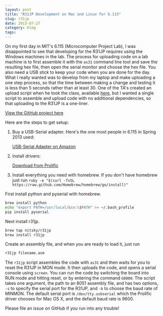 ```yaml
---
layout: post
title: "R31JP Development on Mac and Linux for 6.115"
slug: r31jp
date: 2013-07-27
category: blog
tags:
---
```


On my first day in MIT's 6.115 (Microcomputer Project Lab), I was disappointed to see that developing for the R31JP requires using the Windows machines in the lab. The process for uploading code on a lab machine is to first assemble it with the `as31` command line tool and save the resulting hex file, then open the serial monitor and choose the hex file. You also need a USB stick to keep your code when you are done for the day. What I really wanted was to develop from my laptop and make uploading a one step process, so that the time between making a change and testing it is less than 5 seconds rather than at least 30. One of the TA's created an upload script when he took the class, available [here](https://github.com/igutekunst/6.115-Toolchain), but I wanted a single script to assemble and upload code with no additional dependencies, so that uploading to the R31JP is a one-liner.

<!-- excerpt -->

[View the GitHub project here](https://github.com/nitsky/r31jp_run)

Here are the steps to get setup:

1. Buy a USB-Serial adapter. Here's the one most people in 6.115 in Spring 2013 used:

    [USB-Serial Adapter on Amazon](http://www.amazon.com/TRENDnet-RS-232-Serial-Converter-TU-S9/dp/B0007T27H8/ref=sr_1_1?ie=UTF8&qid=1372904367&sr=8-1&keywords=usb+serial)

2. Install drivers:

    [Download from Prolific](http://prolificusa.com/pl-2303hx-drivers/)

3. Install everything you need with homebrew. If you don't have homebrew just run `ruby -e "$(curl -fsSL https://raw.github.com/Homebrew/homebrew/go/install)"`

First install python and pyserial with homebrew.

```bash
brew install python
echo "export PATH=/usr/local/bin:\$PATH" >> ~/.bash_profile
pip install pyserial
```

Next install r31jp.

```bash
brew tap nitsky/r31jp
brew install r31jp
```

Create an assembly file, and when you are ready to load it, just run

```bash
r31jp filename.asm
```

The `r31jp` script assembles the code with `as31` and then waits for you to reset the R31JP in MON mode. It then uploads the code, and opens a serial console using `screen`. You can run the code by switching the board into RUN mode and hitting reset, or by entering the command `G8000`. The script takes one argument, the path to an 8051 assembly file, and has two options, `-s` to specify the serial port for the R31JP, and `-b` to choose the baud rate of MINMON. The default serial port is `/dev/tty.usbserial` which the Prolific driver chooses for Mac OS X, and the default baud rate is 9600.

Please file an issue on GitHub if you run into any trouble!

